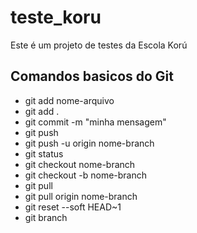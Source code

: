# teste_koru

Este é um projeto de testes da Escola Korú

## Comandos basicos do Git
- git add nome-arquivo
- git add .
- git commit -m "minha mensagem"
- git push
- git push -u origin nome-branch
- git status
- git checkout nome-branch
- git checkout -b nome-branch
- git pull
- git pull origin nome-branch
- git reset --soft HEAD~1
- git branch

